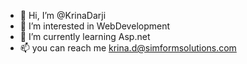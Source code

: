 - 👋 Hi, I’m @KrinaDarji
- 👀 I’m interested in WebDevelopment
- 🌱 I’m currently learning Asp.net
- 📫 you can reach me krina.d@simformsolutions.com

<!---
KrinaDarji/KrinaDarji is a ✨ special ✨ repository because its `README.md` (this file) appears on your GitHub profile.
You can click the Preview link to take a look at your changes.
--->
